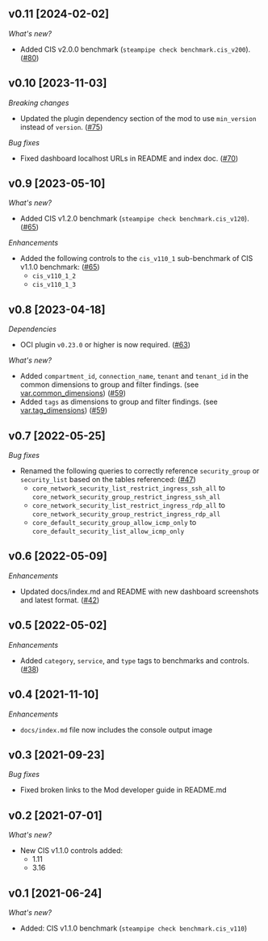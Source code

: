 ## v0.11 [2024-02-02]

_What's new?_

- Added CIS v2.0.0 benchmark (`steampipe check benchmark.cis_v200`). ([#80](https://github.com/turbot/steampipe-mod-oci-compliance/pull/80))


## v0.10 [2023-11-03]

_Breaking changes_

- Updated the plugin dependency section of the mod to use `min_version` instead of `version`. ([#75](https://github.com/turbot/steampipe-mod-oci-compliance/pull/75))

_Bug fixes_

- Fixed dashboard localhost URLs in README and index doc. ([#70](https://github.com/turbot/steampipe-mod-oci-compliance/pull/70))

## v0.9 [2023-05-10]

_What's new?_

- Added CIS v1.2.0 benchmark (`steampipe check benchmark.cis_v120`). ([#65](https://github.com/turbot/steampipe-mod-oci-compliance/pull/65))

_Enhancements_

- Added the following controls to the `cis_v110_1` sub-benchmark of CIS v1.1.0 benchmark: ([#65](https://github.com/turbot/steampipe-mod-oci-compliance/pull/65))
  - `cis_v110_1_2`
  - `cis_v110_1_3`

## v0.8 [2023-04-18]

_Dependencies_

- OCI plugin `v0.23.0` or higher is now required. ([#63](https://github.com/turbot/steampipe-mod-oci-compliance/pull/63))

_What's new?_

- Added `compartment_id`, `connection_name`, `tenant` and `tenant_id` in the common dimensions to group and filter findings. (see [var.common_dimensions](https://hub.steampipe.io/mods/turbot/oci_compliance/variables)) ([#59](https://github.com/turbot/steampipe-mod-oci-compliance/pull/59))
- Added `tags` as dimensions to group and filter findings. (see [var.tag_dimensions](https://hub.steampipe.io/mods/turbot/oci_compliance/variables)) ([#59](https://github.com/turbot/steampipe-mod-oci-compliance/pull/59))

## v0.7 [2022-05-25]

_Bug fixes_

- Renamed the following queries to correctly reference `security_group` or `security_list` based on the tables referenced: ([#47](https://github.com/turbot/steampipe-mod-oci-compliance/pull/47))
  - `core_network_security_list_restrict_ingress_ssh_all` to `core_network_security_group_restrict_ingress_ssh_all`
  - `core_network_security_list_restrict_ingress_rdp_all` to `core_network_security_group_restrict_ingress_rdp_all`
  - `core_default_security_group_allow_icmp_only` to `core_default_security_list_allow_icmp_only`

## v0.6 [2022-05-09]

_Enhancements_

- Updated docs/index.md and README with new dashboard screenshots and latest format. ([#42](https://github.com/turbot/steampipe-mod-oci-compliance/pull/42))

## v0.5 [2022-05-02]

_Enhancements_

- Added `category`, `service`, and `type` tags to benchmarks and controls. ([#38](https://github.com/turbot/steampipe-mod-oci-compliance/pull/38))

## v0.4 [2021-11-10]

_Enhancements_

- `docs/index.md` file now includes the console output image

## v0.3 [2021-09-23]

_Bug fixes_

- Fixed broken links to the Mod developer guide in README.md

## v0.2 [2021-07-01]

_What's new?_

- New CIS v1.1.0 controls added:
  - 1.11
  - 3.16

## v0.1 [2021-06-24]

_What's new?_

- Added: CIS v1.1.0 benchmark (`steampipe check benchmark.cis_v110`)
